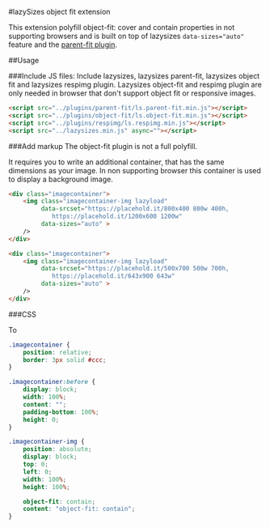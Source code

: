 #lazySizes object fit extension

This extension polyfill object-fit: cover and contain properties in not supporting browsers and is built on top of lazysizes `data-sizes="auto"` feature and the [parent-fit plugin](../parent-fit).

##Usage

###Include JS files:
Include lazysizes, lazysizes parent-fit, lazysizes object fit and lazysizes respimg plugin. Lazysizes object-fit and respimg plugin are only needed in browser that don't support object fit or responsive images.

```html
<script src="../plugins/parent-fit/ls.parent-fit.min.js"></script>
<script src="../plugins/object-fit/ls.object-fit.min.js"></script>
<script src="../plugins/respimg/ls.respimg.min.js"></script>
<script src="../lazysizes.min.js" async=""></script>
```

###Add markup
The object-fit plugin is not a full polyfill.

It requires you to write an additional container, that has the same dimensions as your image. In non supporting browser this container is used to display a background image.

```html
<div class="imagecontainer">
	<img class="imagecontainer-img lazyload"
		 data-srcset="https://placehold.it/800x400 800w 400h,
		 	https://placehold.it/1200x600 1200w"
		 data-sizes="auto" >
	/>
</div>

<div class="imagecontainer">
	<img class="imagecontainer-img lazyload"
		 data-srcset="https://placehold.it/500x700 500w 700h,
		 	https://placehold.it/643x900 643w"
		 data-sizes="auto" >
	/>
</div>
```

###CSS

To

```css
.imagecontainer {
	position: relative;
	border: 3px solid #ccc;
}

.imagecontainer:before {
	display: block;
	width: 100%;
	content: "";
	padding-bottom: 100%;
	height: 0;
}

.imagecontainer-img {
	position: absolute;
	display: block;
	top: 0;
	left: 0;
	width: 100%;
	height: 100%;

	object-fit: contain;
	content: "object-fit: contain";
}
```
